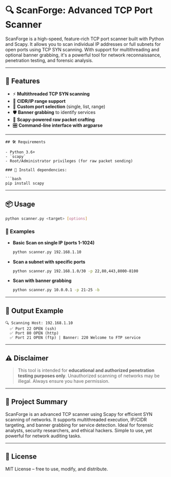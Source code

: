 

# 🔍 ScanForge: Advanced TCP Port Scanner

ScanForge is a high-speed, feature-rich TCP port scanner built with Python and Scapy. It allows you to scan individual IP addresses or full subnets for open ports using TCP SYN scanning. With support for multithreading and optional banner grabbing, it's a powerful tool for network reconnaissance, penetration testing, and forensic analysis.

---

## 🚀 Features

- ⚡ **Multithreaded TCP SYN scanning**
- 🧠 **CIDR/IP range support**
- 🎯 **Custom port selection** (single, list, range)
- 🛡️ **Banner grabbing** to identify services
- 🧩 **Scapy-powered raw packet crafting**
- 🎛️ **Command-line interface with argparse**

---
````
## 🛠️ Requirements

- Python 3.6+
- `scapy`
- Root/Administrator privileges (for raw packet sending)

### 🔧 Install dependencies:

```bash
pip install scapy
````

---

## 📦 Usage

```bash
python scanner.py <target> [options]
```

### 📘 Examples

* **Basic Scan on single IP (ports 1-1024)**

  ```bash
  python scanner.py 192.168.1.10
  ```

* **Scan a subnet with specific ports**

  ```bash
  python scanner.py 192.168.1.0/30 -p 22,80,443,8000-8100
  ```

* **Scan with banner grabbing**

  ```bash
  python scanner.py 10.0.0.1 -p 21-25 -b
  ```

---

## 🧪 Output Example

```
🔍 Scanning Host: 192.168.1.10
  ✅ Port 22 OPEN (ssh)
  ✅ Port 80 OPEN (http)
  ✅ Port 21 OPEN (ftp) | Banner: 220 Welcome to FTP service
```

---

## ⚠️ Disclaimer

> This tool is intended for **educational and authorized penetration testing purposes only**.
> Unauthorized scanning of networks may be illegal. Always ensure you have permission.

---

## 📄 Project Summary

ScanForge is an advanced TCP scanner using Scapy for efficient SYN scanning of networks.
It supports multithreaded execution, IP/CIDR targeting, and banner grabbing for service detection.
Ideal for forensic analysts, security researchers, and ethical hackers.
Simple to use, yet powerful for network auditing tasks.

---

## 📜 License

MIT License – free to use, modify, and distribute.




